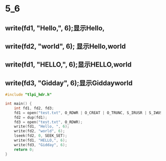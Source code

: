 # 5_6
write(fd1, "Hello,", 6);显示Hello,
---
write(fd2, "world", 6); 显示Hello,world
---
write(fd1, "HELLO,", 6);显示HELLO,world
---
write(fd3, "Gidday", 6);显示Giddayworld
---
```c
#include "tlpi_hdr.h"

int main() {
	int fd1, fd2, fd3;
	fd1 = open("test.txt", O_RDWR | O_CREAT | O_TRUNC, S_IRUSR | S_IWUSR);
	fd2 = dup(fd1);
	fd3 = open("test.txt", O_RDWR);
	write(fd1, "Hello, ", 6);
	write(fd2, "world", 6);
	lseek(fd2, 0, SEEK_SET);
	write(fd1, "HELLO,", 6);
	write(fd3, "Gidday", 6);
	return 0;
}
```